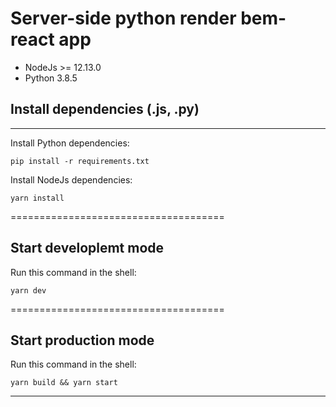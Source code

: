 # Server-side python render bem-react app

- NodeJs >= 12.13.0
- Python 3.8.5

## Install dependencies (.js, .py)

---

Install Python dependencies:

<code>pip install -r requirements.txt</code>

Install NodeJs dependencies:

<code>yarn install</code>

=====================================

## Start developlemt mode

Run this command in the shell:

<code>yarn dev</code>

=====================================

## Start production mode

Run this command in the shell:

<code>yarn build && yarn start</code>

---